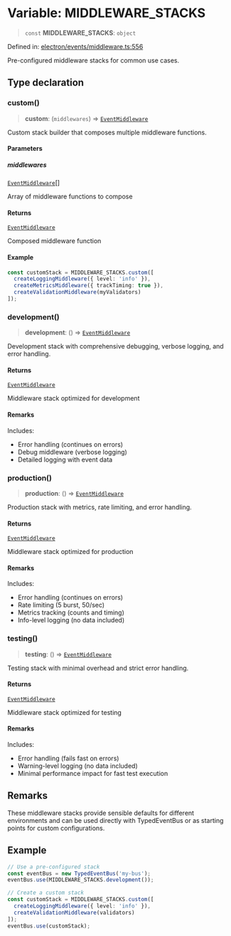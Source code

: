 # Variable: MIDDLEWARE\_STACKS

> `const` **MIDDLEWARE\_STACKS**: `object`

Defined in: [electron/events/middleware.ts:556](https://github.com/Nick2bad4u/Uptime-Watcher/blob/2a45eeb1723f8f7089001af2c92aa07d82dfe7e4/electron/events/middleware.ts#L556)

Pre-configured middleware stacks for common use cases.

## Type declaration

### custom()

> **custom**: (`middlewares`) => [`EventMiddleware`](../../TypedEventBus/type-aliases/EventMiddleware.md)

Custom stack builder that composes multiple middleware functions.

#### Parameters

##### middlewares

[`EventMiddleware`](../../TypedEventBus/type-aliases/EventMiddleware.md)[]

Array of middleware functions to compose

#### Returns

[`EventMiddleware`](../../TypedEventBus/type-aliases/EventMiddleware.md)

Composed middleware function

#### Example

```typescript
const customStack = MIDDLEWARE_STACKS.custom([
  createLoggingMiddleware({ level: 'info' }),
  createMetricsMiddleware({ trackTiming: true }),
  createValidationMiddleware(myValidators)
]);
```

### development()

> **development**: () => [`EventMiddleware`](../../TypedEventBus/type-aliases/EventMiddleware.md)

Development stack with comprehensive debugging, verbose logging, and error handling.

#### Returns

[`EventMiddleware`](../../TypedEventBus/type-aliases/EventMiddleware.md)

Middleware stack optimized for development

#### Remarks

Includes:
- Error handling (continues on errors)
- Debug middleware (verbose logging)
- Detailed logging with event data

### production()

> **production**: () => [`EventMiddleware`](../../TypedEventBus/type-aliases/EventMiddleware.md)

Production stack with metrics, rate limiting, and error handling.

#### Returns

[`EventMiddleware`](../../TypedEventBus/type-aliases/EventMiddleware.md)

Middleware stack optimized for production

#### Remarks

Includes:
- Error handling (continues on errors)
- Rate limiting (5 burst, 50/sec)
- Metrics tracking (counts and timing)
- Info-level logging (no data included)

### testing()

> **testing**: () => [`EventMiddleware`](../../TypedEventBus/type-aliases/EventMiddleware.md)

Testing stack with minimal overhead and strict error handling.

#### Returns

[`EventMiddleware`](../../TypedEventBus/type-aliases/EventMiddleware.md)

Middleware stack optimized for testing

#### Remarks

Includes:
- Error handling (fails fast on errors)
- Warning-level logging (no data included)
- Minimal performance impact for fast test execution

## Remarks

These middleware stacks provide sensible defaults for different environments
and can be used directly with TypedEventBus or as starting points for custom configurations.

## Example

```typescript
// Use a pre-configured stack
const eventBus = new TypedEventBus('my-bus');
eventBus.use(MIDDLEWARE_STACKS.development());

// Create a custom stack
const customStack = MIDDLEWARE_STACKS.custom([
  createLoggingMiddleware({ level: 'info' }),
  createValidationMiddleware(validators)
]);
eventBus.use(customStack);
```
